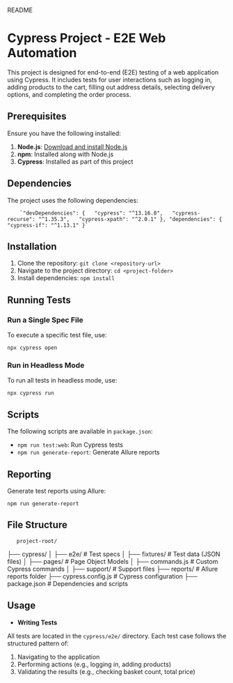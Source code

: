   README

Cypress Project - E2E Web Automation
====================================

This project is designed for end-to-end (E2E) testing of a web application using Cypress. It includes tests for user interactions such as logging in, adding products to the cart, filling out address details, selecting delivery options, and completing the order process.

Prerequisites
-------------

Ensure you have the following installed:

1.  **Node.js**: [Download and install Node.js](https://nodejs.org/)
2.  **npm**: Installed along with Node.js
3.  **Cypress**: Installed as part of this project

Dependencies
------------

The project uses the following dependencies:

        `"devDependencies": {   "cypress": "^13.16.0",   "cypress-recurse": "^1.35.3",   "cypress-xpath": "^2.0.1" }, "dependencies": {   "cypress-if": "^1.13.1" }`
        
    

Installation
------------

1.  Clone the repository: `git clone <repository-url>`
2.  Navigate to the project directory: `cd <project-folder>`
3.  Install dependencies: `npm install`

Running Tests
-------------

### Run a Single Spec File

To execute a specific test file, use:

    npx cypress open

### Run in Headless Mode

To run all tests in headless mode, use:

    npx cypress run

Scripts
-------

The following scripts are available in `package.json`:

*   `npm run test:web`: Run Cypress tests
*   `npm run generate-report`: Generate Allure reports

Reporting
---------

Generate test reports using Allure:

    npm run generate-report

File Structure
--------------

       project-root/
├── cypress/
│   ├── e2e/              # Test specs
│   ├── fixtures/         # Test data (JSON files)
│   ├── pages/            # Page Object Models
│   ├── commands.js       # Custom Cypress commands
│   ├── support/          # Support files
├── reports/              # Allure reports folder
├── cypress.config.js     # Cypress configuration
├── package.json          # Dependencies and scripts
        
    

Usage
-----


*   **Writing Tests**

All tests are located in the `cypress/e2e/` directory. Each test case follows the structured pattern of:

1.  Navigating to the application
2.  Performing actions (e.g., logging in, adding products)
3.  Validating the results (e.g., checking basket count, total price)
